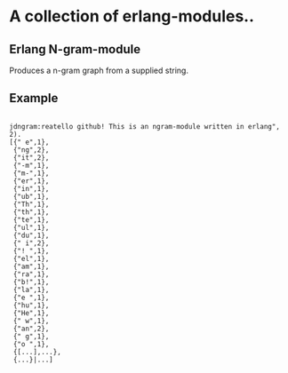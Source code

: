 # A collection of erlang-modules.. 

## Erlang N-gram-module
Produces a n-gram graph from a supplied string.

## Example

```` elang

jdngram:reatello github! This is an ngram-module written in erlang", 2).
[{" e",1},
 {"ng",2},
 {"it",2},
 {"-m",1},
 {"m-",1},
 {"er",1},
 {"in",1},
 {"ub",1},
 {"Th",1},
 {"th",1},
 {"te",1},
 {"ul",1},
 {"du",1},
 {" i",2},
 {"! ",1},
 {"el",1},
 {"am",1},
 {"ra",1},
 {"b!",1},
 {"la",1},
 {"e ",1},
 {"hu",1},
 {"He",1},
 {" w",1},
 {"an",2},
 {" g",1},
 {"o ",1},
 {[...],...},
 {...}|...]

``````